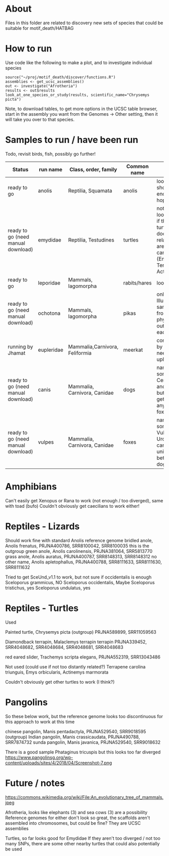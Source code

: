 About
=====

Files in this folder are related to discovery new sets of species that could be suitable for motif_death/HATBAG

How to run
==========

Use code like the following to make a plot, and to investigate individual species
```
source("~/proj/motif_death/discover/functions.R")
assemblies <- get_ucsc_assemblies()
out <- investigate("Afrotheria")
results <- out$results
look_at_one_species_or_study(results, scientific_name="Chrysemys picta")
```

Note, to download tables, to get more options in the UCSC table browser, start in the assembly you want from the Genomes -> Other setting, then it will take you over to that species.

Samples to run / have been run
==============================

Todo, revisit birds, fish, possibly go further!

|Status|run name|Class, order, family|Common name|Notes|
|---|---|---|---|---|
|ready to go| anolis | Reptilia, Squamata | anolis | looks good, should be enough I hope|
|ready to go (need manual download)| emydidae | Reptilia, Testudines | turtles | nothing else looked good. if these turtles aren't doo distantly related, there are more than can be added (Emys, Terrapene, Actinemys)|
|ready to go|leporidae | Mammals, lagomorpha | rabits/hares|looks great|
|ready to go (need manual download)|ochotona | Mammals, lagomorpha | pikas|only using Illumina data. samples are from two phyla, use as outgroups to each other|
|running by Jhamat|eupleridae|Mammalia,Carnivora, Feliformia| meerkat |config made by Jhamat, needs to be uploaded|
|ready to go (need manual download)|canis|Mammalia, Carnivora, Canidae| dogs | name should somehow be Cerdocyonina and Canina, but cannot get unique any better vs foxes|
|ready to go (need manual download)|vulpes|Mammalia, Carnivora, Canidae | foxes | name should somehow be Vulpini and Urocyon, but cannot get unique any better vs dogs|




Amphibians
==========
Can't easily get Xenopus or Rana to work (not enough / too diverged), same with toad (bufo)
Couldn't obviously get caecilians to work either!



Reptiles - Lizards
==================

Should work fine with standard Anolis reference genome
bridled anole, Anolis frenatus, PRJNA400786, SRR8100042, SRR8100035 this is the outgroup
green anole, Anolis carolinensis, PRJNA381064, SRR5813770
grass anole, Anolis auratus, PRJNA400787, SRR8148313, SRR8148312
no other name, Anolis apletophallus, PRJNA400788, SRR8111633, SRR8111630, SRR8111632

Tried to get SceUnd_v1.1 to work, but not sure if occidentalis is enough
Sceloporus grammicus, NO
Sceloporus occidentalis, Maybe
Sceloporus tristichus, yes
Sceloporus undulatus, yes



Reptiles - Turtles
==================

Used

Painted turtle, Chrysemys picta (outgroup) PRJNA589899, SRR11059563

Diamondback terrapin, Malaclemys terrapin terrapin PRJNA339452, SRR4048682, SRR4048684, SRR4048681, SRR4048683

red eared slider, Trachemys scripta elegans, PRJNA552319, SRR13043486

Not used (could use if not too distantly related?)
Terrapene carolina triunguis, Emys orbicularis, Actinemys marmorata

Couldn't obviously get other turtles to work (I think?)


Pangolins
=========

So these below work, but the reference genome looks too discontinuous for this approach to work at this time


chinese pangolin, Manis pentadactyla, PRJNA529540, SRR9018595 (outgroup)
Indian pangolin, Manis crassicaudata, PRJNA490788, SRR7874732
sunda pangolin, Manis javanica, PRJNA529540, SRR9018632

There is a good sample Phataginus tricuspis but this looks too far diverged
https://www.pangolinsg.org/wp-content/uploads/sites/4/2018/04/Screenshot-7.png




Future / notes
==============


https://commons.wikimedia.org/wiki/File:An_evolutionary_tree_of_mammals.jpeg

Afrotheria, looks like elephants (3) and sea cows (3) are a possibility
Reference genomes for either don't look so great, the scaffolds aren't assembled into chromosomes, but could be fine? They are UCSC assemblies


Turtles, so far looks good for Emydidae
If they aren't too diverged / not too many SNPs, there are some other nearby turtles that could also potentially be used
